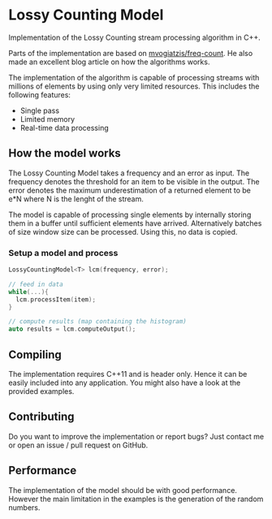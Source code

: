 # Lossy Counting Model
Implementation of the Lossy Counting stream processing algorithm in C++.

Parts of the implementation are based on [mvogiatzis/freq-count](https://github.com/mvogiatzis/freq-count). He also made an excellent blog article on how the algorithms works.

The implementation of the algorithm is capable of processing streams with millions of elements by using only very limited resources. This includes the following features:

- Single pass
- Limited memory
- Real-time data processing

## How the model works

The Lossy Counting Model takes a frequency and an error as input. The frequency denotes the threshold for an item to be visible in the output. The error denotes the maximum underestimation of a returned element to be e*N where N is the lenght of the stream.

The model is capable of processing single elements by internally storing them in a buffer until sufficient elements have arrived. Alternatively batches of size window size can be processed. Using this, no data is copied.

### Setup a model and process

```c++
LossyCountingModel<T> lcm(frequency, error);

// feed in data
while(...){
  lcm.processItem(item);  
}

// compute results (map containing the histogram)
auto results = lcm.computeOutput();
```

## Compiling

The implementation requires C++11 and is header only. Hence it can be easily included into any application. You might also have a look at the provided examples.


## Contributing

Do you want to improve the implementation or report bugs? Just contact me or open an issue / pull request on GitHub.

## Performance

The implementation of the model should be with good performance. However the main limitation in the examples is the generation of the random numbers.
